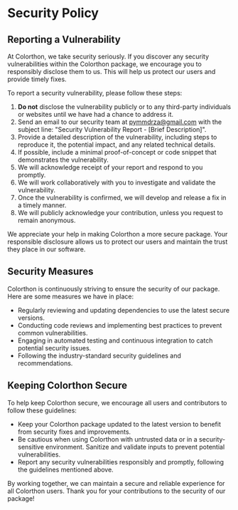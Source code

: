 
# Security Policy

## Reporting a Vulnerability

At Colorthon, we take security seriously. If you discover any security vulnerabilities within the Colorthon package, we encourage you to responsibly disclose them to us. This will help us protect our users and provide timely fixes.

To report a security vulnerability, please follow these steps:

1. **Do not** disclose the vulnerability publicly or to any third-party individuals or websites until we have had a chance to address it.
2. Send an email to our security team at pymmdrza@gmail.com with the subject line: "Security Vulnerability Report - [Brief Description]".
3. Provide a detailed description of the vulnerability, including steps to reproduce it, the potential impact, and any related technical details.
4. If possible, include a minimal proof-of-concept or code snippet that demonstrates the vulnerability.
5. We will acknowledge receipt of your report and respond to you promptly.
6. We will work collaboratively with you to investigate and validate the vulnerability.
7. Once the vulnerability is confirmed, we will develop and release a fix in a timely manner.
8. We will publicly acknowledge your contribution, unless you request to remain anonymous.

We appreciate your help in making Colorthon a more secure package. Your responsible disclosure allows us to protect our users and maintain the trust they place in our software.

## Security Measures

Colorthon is continuously striving to ensure the security of our package. Here are some measures we have in place:

- Regularly reviewing and updating dependencies to use the latest secure versions.
- Conducting code reviews and implementing best practices to prevent common vulnerabilities.
- Engaging in automated testing and continuous integration to catch potential security issues.
- Following the industry-standard security guidelines and recommendations.

## Keeping Colorthon Secure

To help keep Colorthon secure, we encourage all users and contributors to follow these guidelines:

- Keep your Colorthon package updated to the latest version to benefit from security fixes and improvements.
- Be cautious when using Colorthon with untrusted data or in a security-sensitive environment. Sanitize and validate inputs to prevent potential vulnerabilities.
- Report any security vulnerabilities responsibly and promptly, following the guidelines mentioned above.

By working together, we can maintain a secure and reliable experience for all Colorthon users. Thank you for your contributions to the security of our package!


